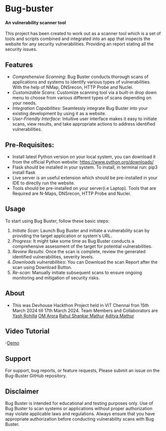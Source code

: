 # Bug-buster
#### An vulnerability scanner tool ####

This project has been created to work out as a scanner tool which is a set of tools and scripts combined and integrated into an app that inspects the website for any security vulnerabilities. Providing an report stating all the security issues.

## Features

- *Comprehensive Scanning*: Bug Buster conducts thorough scans of applications and systems to identify various types of vulnerabilities. With the help of NMap, DNSrecon, HTTP Probe and Nuclei.
- *Customizable Scans*: Customize scanning tool via a built-in drop down menu to choose from various different types of scans depending on your needs.
- *Integration Capabilities*: Seamlessly integrate Bug Buster into your existing development by using it as a website.
- *User-Friendly Interface*: Intuitive user interface makes it easy to initiate scans, view results, and take appropriate actions to address identified vulnerabilities.

## Pre-Requisites:
- Install latest Python version on your local system, you can download it from the official Python website: https://www.python.org/downloads/
- Flask should be installed in your system. To install, in terminal run: pip3 install flask
- Live server is an useful extension which should be pre-installed in your IDE to directly run the website. 
- Tools should be pre-installed on your server(i.e Laptop). Tools that are Required are  N-Maps, DNSrecon, HTTP Probe and Nuclei.

## Usage
To start using Bug Buster, follow these basic steps:

1. *Initiate Scan*: Launch Bug Buster and initiate a vulnerability scan by providing the target application or system's URL.
2. *Progress*: It might take some time as Bug Buster conducts a comprehensive assessment of the target for potential vulnerabilities.
3. *Review Results*: Once the scan is complete, review the generated identified vulnerabilities, severity levels.
4. *Downloads vulnerabilities*: You can Download the scan Report after the scan using Download Button.
5. *Re-scan*: Manually initiate subsequent scans to ensure ongoing monitoring and mitigation of security risks.

## About
- This was Devhouse Hackthon Project held in VIT Chennai fron 15th March 2024 till 17th March 2024. Team Members and Collaborators are [Yash Rohilla](https://github.com/Yash-28-gits) [OM Arora](https://github.com/Om1603) [Rahul Shankar Mathur](https://github.com/Rahulmathur2301) [Aditya Mathur](https://github.com/Maditya3102)

## Video Tutorial
-[Demo](https://drive.google.com/file/d/1EAJ6HiJtlUvjjksW1nmf_tnX4JE-xwVn/view?usp=sharing)

## Support

For support, bug reports, or feature requests, Please submit an issue on the Bug-Buster GitHub repository.

## Disclaimer

Bug Buster is intended for educational and testing purposes only. Use of Bug Buster to scan systems or applications without proper authorization may violate applicable laws and regulations. Always ensure that you have appropriate authorization before conducting vulnerability scans with Bug Buster.
